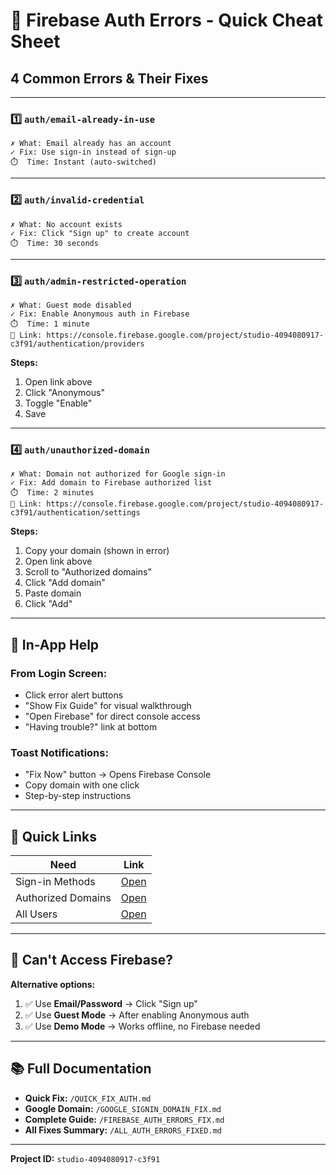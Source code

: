 # 🚨 Firebase Auth Errors - Quick Cheat Sheet

## 4 Common Errors & Their Fixes

---

### 1️⃣ `auth/email-already-in-use`
```
✗ What: Email already has an account
✓ Fix: Use sign-in instead of sign-up
⏱️  Time: Instant (auto-switched)
```

---

### 2️⃣ `auth/invalid-credential`
```
✗ What: No account exists
✓ Fix: Click "Sign up" to create account
⏱️  Time: 30 seconds
```

---

### 3️⃣ `auth/admin-restricted-operation`
```
✗ What: Guest mode disabled
✓ Fix: Enable Anonymous auth in Firebase
⏱️  Time: 1 minute
🔗 Link: https://console.firebase.google.com/project/studio-4094080917-c3f91/authentication/providers
```

**Steps:**
1. Open link above
2. Click "Anonymous"
3. Toggle "Enable"
4. Save

---

### 4️⃣ `auth/unauthorized-domain`
```
✗ What: Domain not authorized for Google sign-in
✓ Fix: Add domain to Firebase authorized list
⏱️  Time: 2 minutes
🔗 Link: https://console.firebase.google.com/project/studio-4094080917-c3f91/authentication/settings
```

**Steps:**
1. Copy your domain (shown in error)
2. Open link above
3. Scroll to "Authorized domains"
4. Click "Add domain"
5. Paste domain
6. Click "Add"

---

## 📱 In-App Help

### From Login Screen:
- Click error alert buttons
- "Show Fix Guide" for visual walkthrough
- "Open Firebase" for direct console access
- "Having trouble?" link at bottom

### Toast Notifications:
- "Fix Now" button → Opens Firebase Console
- Copy domain with one click
- Step-by-step instructions

---

## 🔗 Quick Links

| Need | Link |
|------|------|
| Sign-in Methods | [Open](https://console.firebase.google.com/project/studio-4094080917-c3f91/authentication/providers) |
| Authorized Domains | [Open](https://console.firebase.google.com/project/studio-4094080917-c3f91/authentication/settings) |
| All Users | [Open](https://console.firebase.google.com/project/studio-4094080917-c3f91/authentication/users) |

---

## 🎯 Can't Access Firebase?

**Alternative options:**
1. ✅ Use **Email/Password** → Click "Sign up"
2. ✅ Use **Guest Mode** → After enabling Anonymous auth
3. ✅ Use **Demo Mode** → Works offline, no Firebase needed

---

## 📚 Full Documentation

- **Quick Fix:** `/QUICK_FIX_AUTH.md`
- **Google Domain:** `/GOOGLE_SIGNIN_DOMAIN_FIX.md`
- **Complete Guide:** `/FIREBASE_AUTH_ERRORS_FIX.md`
- **All Fixes Summary:** `/ALL_AUTH_ERRORS_FIXED.md`

---

**Project ID:** `studio-4094080917-c3f91`
